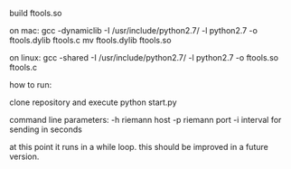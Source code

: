 build ftools.so

on mac:
gcc -dynamiclib -I /usr/include/python2.7/ -l python2.7 -o ftools.dylib ftools.c
mv ftools.dylib ftools.so

on linux:
gcc -shared -I /usr/include/python2.7/ -l python2.7 -o ftools.so ftools.c

how to run:

clone repository and execute
python start.py

command line parameters:
-h riemann host
-p riemann port
-i interval for sending in seconds

at this point it runs in a while loop. this should be improved in a future version.
